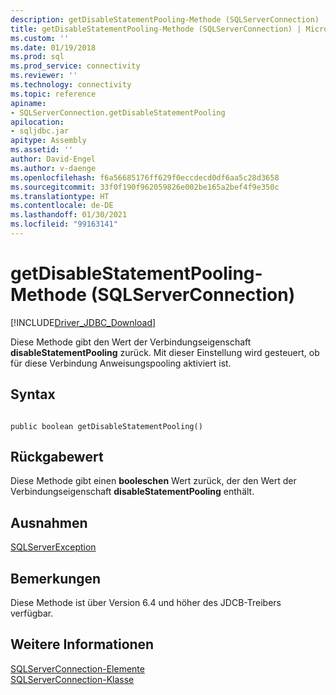 ```yaml
---
description: getDisableStatementPooling-Methode (SQLServerConnection)
title: getDisableStatementPooling-Methode (SQLServerConnection) | Microsoft-Dokumentation
ms.custom: ''
ms.date: 01/19/2018
ms.prod: sql
ms.prod_service: connectivity
ms.reviewer: ''
ms.technology: connectivity
ms.topic: reference
apiname:
- SQLServerConnection.getDisableStatementPooling
apilocation:
- sqljdbc.jar
apitype: Assembly
ms.assetid: ''
author: David-Engel
ms.author: v-daenge
ms.openlocfilehash: f6a56685176ff629f0eccdecd0df6aa5c28d3658
ms.sourcegitcommit: 33f0f190f962059826e002be165a2bef4f9e350c
ms.translationtype: HT
ms.contentlocale: de-DE
ms.lasthandoff: 01/30/2021
ms.locfileid: "99163141"
---
```

# <a name="getdisablestatementpooling-method-sqlserverconnection"></a>getDisableStatementPooling-Methode (SQLServerConnection)
[!INCLUDE[Driver_JDBC_Download](../../../includes/driver_jdbc_download.md)]

 Diese Methode gibt den Wert der Verbindungseigenschaft **disableStatementPooling** zurück. Mit dieser Einstellung wird gesteuert, ob für diese Verbindung Anweisungspooling aktiviert ist.

## <a name="syntax"></a>Syntax  
  
```  
  
public boolean getDisableStatementPooling()  
```  

## <a name="return-value"></a>Rückgabewert
 Diese Methode gibt einen **booleschen** Wert zurück, der den Wert der Verbindungseigenschaft **disableStatementPooling** enthält.

## <a name="exceptions"></a>Ausnahmen  
 [SQLServerException](../../../connect/jdbc/reference/sqlserverexception-class.md)  
 
## <a name="remarks"></a>Bemerkungen  
 Diese Methode ist über Version 6.4 und höher des JDCB-Treibers verfügbar.
 
## <a name="see-also"></a>Weitere Informationen  
 [SQLServerConnection-Elemente](../../../connect/jdbc/reference/sqlserverconnection-members.md)   
 [SQLServerConnection-Klasse](../../../connect/jdbc/reference/sqlserverconnection-class.md)  
  
  

